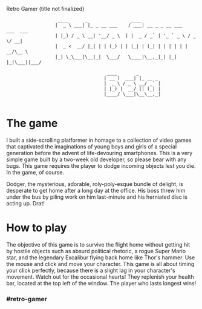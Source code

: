 Retro Gamer (title not finalized)         
```
                   ____      _                ____                           
                  |  _ \ ___| |_ _ __ ___    / ___| __ _ _ __ ___   ___  ___ 
                  | |_) / _ \ __| '__/ _ \  | |  _ / _` | '_ ` _ \ / _ \/ __|
                  |  _ <  __/ |_| | | (_) | | |_| | (_| | | | | | |  __/\__ \
                  |_| \_\___|\__|_|  \___/   \____|\__,_|_| |_| |_|\___||___/

                                     ____       _        
                                    | __ )  ___| |_ __ _ 
                                    |  _ \ / _ \ __/ _` |
                                    | |_) |  __/ || (_| |
                                    |____/ \___|\__\__,_|
                                                                     
```
# The game

I built a side-scrolling platformer in homage to a collection of video games that captivated the imaginations of young boys and girls of a special generation before the advent of life-devouring smartphones. This is a very simple game built by a two-week old developer, so please bear with any bugs. This game requires the player to dodge incoming objects lest you die. In the game, of course. 

Dodger, the mysterious, adorable, roly-poly-esque bundle of delight, is desperate to get home after a long day at the office. His boss threw him under the bus by piling work on him last-minute and his herniated disc is acting up. Drat!

# How to play

The objective of this game is to survive the flight home without getting hit by hostile objects such as absurd political rhetoric, a rogue Super Mario star, and the legendary Excalibur flying back home like Thor's hammer. Use the mouse and click and move your character. This game is all about timing your click perfectly, because there is a slight lag in your character's movement. Watch out for the occasional hearts! They replenish your health bar, located at the top left of the window. The player who lasts longest wins!

### #retro-gamer

